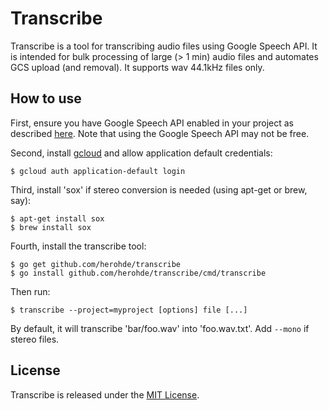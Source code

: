 # Transcribe

Transcribe is a tool for transcribing audio files using Google Speech API. It
is intended for bulk processing of large (> 1 min) audio files and automates
GCS upload (and removal). It supports wav 44.1kHz files only.

## How to use

First, ensure you have Google Speech API enabled in your project as described
[here](https://cloud.google.com/speech/docs/getting-started). Note that using
the Google Speech API may not be free.

Second, install
[gcloud](https://cloud.google.com/sdk/) and allow application default
credentials:
```
$ gcloud auth application-default login
```

Third, install 'sox' if stereo conversion is needed (using apt-get or brew, say):
```
$ apt-get install sox
$ brew install sox
```

Fourth, install the transcribe tool:
```
$ go get github.com/herohde/transcribe
$ go install github.com/herohde/transcribe/cmd/transcribe
```

Then run:
```
$ transcribe --project=myproject [options] file [...]
```
By default, it will transcribe 'bar/foo.wav' into 'foo.wav.txt'. Add `--mono` if
stereo files.

## License

Transcribe is released under the [MIT License](http://opensource.org/licenses/MIT).
